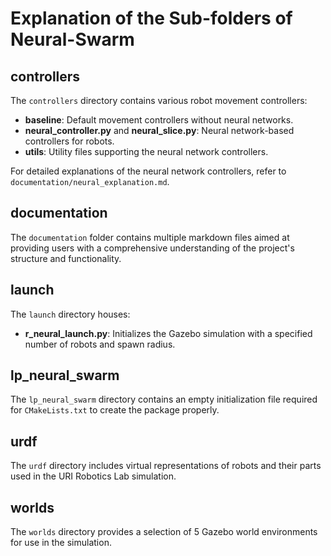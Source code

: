 # Explanation of the Sub-folders of Neural-Swarm

## controllers

The `controllers` directory contains various robot movement controllers:

* **baseline**: Default movement controllers without neural networks.
* **neural_controller.py** and **neural_slice.py**: Neural network-based controllers for robots.
* **utils**: Utility files supporting the neural network controllers.

For detailed explanations of the neural network controllers, refer to `documentation/neural_explanation.md`.

## documentation

The `documentation` folder contains multiple markdown files aimed at providing users with a comprehensive understanding of the project's structure and functionality.

## launch

The `launch` directory houses:

- **r_neural_launch.py**: Initializes the Gazebo simulation with a specified number of robots and spawn radius.

## lp_neural_swarm

The `lp_neural_swarm` directory contains an empty initialization file required for `CMakeLists.txt` to create the package properly.

## urdf

The `urdf` directory includes virtual representations of robots and their parts used in the URI Robotics Lab simulation.

## worlds

The `worlds` directory provides a selection of 5 Gazebo world environments for use in the simulation.
